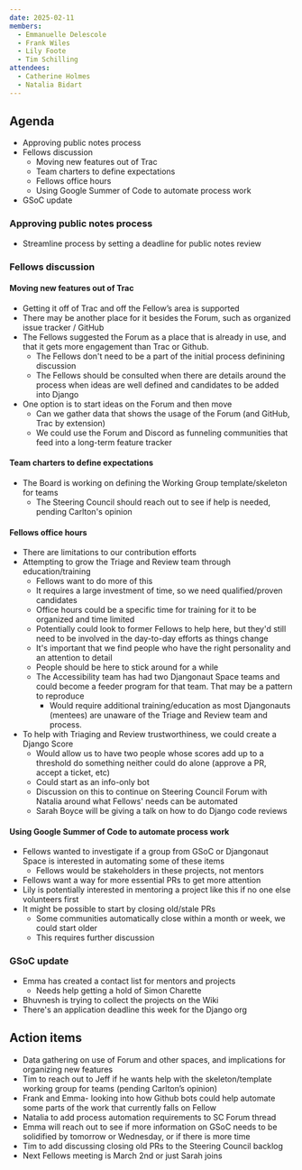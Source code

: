```yaml
---
date: 2025-02-11
members:
  - Emmanuelle Delescole
  - Frank Wiles
  - Lily Foote
  - Tim Schilling
attendees:
  - Catherine Holmes
  - Natalia Bidart
---
```


## Agenda

- Approving public notes process
- Fellows discussion
  - Moving new features out of Trac
  - Team charters to define expectations
  - Fellows office hours
  - Using Google Summer of Code to automate process work
- GSoC update

### Approving public notes process

- Streamline process by setting a deadline for public notes review


### Fellows discussion

#### Moving new features out of Trac

- Getting it off of Trac and off the Fellow’s area is supported
- There may be another place for it besides the Forum, such as organized issue tracker / GitHub
- The Fellows suggested the Forum as a place that is already in use, and that it gets more engagement than Trac or Github.
  - The Fellows don't need to be a part of the initial process definining discussion
  - The Fellows should be consulted when there are details around the process when ideas are well defined and candidates to be added into Django
- One option is to start ideas on the Forum and then move
  - Can we gather data that shows the usage of the Forum (and GitHub, Trac by extension)
  - We could use the Forum and Discord as funneling communities that feed into a long-term feature tracker

#### Team charters to define expectations

- The Board is working on defining the Working Group template/skeleton for teams
  - The Steering Council should reach out to see if help is needed, pending Carlton's opinion


#### Fellows office hours

- There are limitations to our contribution efforts
- Attempting to grow the Triage and Review team through education/training
  - Fellows want to do more of this
  - It requires a large investment of time, so we need qualified/proven candidates
  - Office hours could be a specific time for training for it to be organized and time limited
  - Potentially could look to former Fellows to help here, but they'd still need to be involved in the day-to-day efforts as things change
  - It's important that we find people who have the right personality and an attention to detail
  - People should be here to stick around for a while
  - The Accessibility team has had two Djangonaut Space teams and could become a feeder program for that team. That may be a pattern to reproduce
    - Would require additional training/education as most Djangonauts (mentees) are unaware of the Triage and Review team and process.
- To help with Triaging and Review trustworthiness, we could create a Django Score
  - Would allow us to have two people whose scores add up to a threshold do something neither could do alone (approve a PR, accept a ticket, etc)
  - Could start as an info-only bot
  - Discussion on this to continue on Steering Council Forum with Natalia around what Fellows' needs can be automated 
  - Sarah Boyce will be giving a talk on how to do Django code reviews


#### Using Google Summer of Code to automate process work

- Fellows wanted to investigate if a group from GSoC or Djangonaut Space is interested in automating some of these items
  - Fellows would be stakeholders in these projects, not mentors
- Fellows want a way for more essential PRs to get more attention
- Lily is potentially interested in mentoring a project like this if no one else volunteers first
- It might be possible to start by closing old/stale PRs
  - Some communities automatically close within a month or week, we could start older
  - This requires further discussion


### GSoC update

- Emma has created a contact list for mentors and projects
  - Needs help getting a hold of Simon Charette
- Bhuvnesh is trying to collect the projects on the Wiki
- There's an application deadline this week for the Django org


## Action items

- Data gathering on use of Forum and other spaces, and implications for organizing new features
- Tim to reach out to Jeff if he wants help with the skeleton/template working group for teams (pending Carlton’s opinion)
- Frank and Emma- looking into how Github bots could help automate some parts of the work that currently falls on Fellow
- Natalia to add process automation requirements to SC Forum thread 
- Emma will reach out to see if more information on GSoC needs to be solidified by tomorrow or Wednesday, or if there is more time
- Tim to add discussing closing old PRs to the Steering Council backlog
- Next Fellows meeting is March 2nd or just Sarah joins
